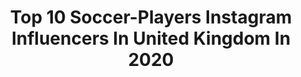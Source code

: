 ---
title: Top 10 Soccer-Players Instagram Influencers In United Kingdom In 2020
description: >-
  Find top soccer-players Instagram influencers in United Kingdom in 2020. Most popular hashtags: #soccer #football #coronavirus #mufc.
platform: Instagram
profiles:
  - username: "thibautgarciaguitar"
    fullname: >-
      Thibaut Garcia
    location: "United Kingdom"
    followers: 7652
    engagement: 801
    commentsToLikes: 0.011767
    avatar: "https://scontent-amt2-1.cdninstagram.com/v/t51.2885-19/s320x320/67582815_2512491965511041_7900727499317837824_n.jpg?_nc_ht=scontent-amt2-1.cdninstagram.com&_nc_ohc=6pmIYH2UkRAAX_aYPau&oh=214a7db1111c24b0fd6945adc0e2a72a&oe=5EB61972"
    verified: false
    hashtags: "#cosy, #solo, #friendship, #goals"
  - username: "_patrick.callahan"
    fullname: >-
      Patrick Callahan
    location: "United Kingdom"
    followers: 2855
    engagement: 2387
    commentsToLikes: 0.034613
    avatar: "https://scontent-ams4-1.cdninstagram.com/v/t51.2885-19/s320x320/92462607_676735993088508_7325228025119768576_n.jpg?_nc_ht=scontent-ams4-1.cdninstagram.com&_nc_ohc=DhxocllC4TQAX9I3vT0&oh=eee8b9510a22bb2220fa5cac0ff45de1&oe=5EBB2F82"
    verified: false
    hashtags: "#xyzbca, #iykyk, #pov, #mybodydifferent"
  - username: "worldofknowledge10"
    fullname: >-
      world of knowledge
    location: "United Kingdom"
    followers: 42278
    engagement: 205
    commentsToLikes: 0.009725
    avatar: "https://scontent-amt2-1.cdninstagram.com/v/t51.2885-19/s320x320/67307080_2182514348545077_5796893904594796544_n.jpg?_nc_ht=scontent-amt2-1.cdninstagram.com&_nc_ohc=q1UP6zJZBrEAX9mjvw4&oh=f92efa2ed9126cba607ff98271a3a653&oe=5EB319B4"
    verified: false
    hashtags: "#3dprinting, #plague, #danielpearl, #sept11"
  - username: "bernardcollignon"
    fullname: >-
      Bernard COLLIGNON
    location: "United Kingdom"
    followers: 192931
    engagement: 119
    commentsToLikes: 0.026388
    avatar: "https://scontent-lga3-1.cdninstagram.com/v/t51.2885-19/s320x320/13109107_940216632740768_489670361_a.jpg?_nc_ht=scontent-lga3-1.cdninstagram.com&_nc_ohc=xpi2y7ghsK0AX9kfwpx&oh=dfa09b470e1111c27587f213f374d92f&oe=5EB2652A"
    verified: true
    hashtags: "#zilli, #ballondor, #soccer, #look"
  - username: "bruno.fernandes18"
    fullname: >-
      
    location: "United Kingdom"
    followers: 19970
    engagement: 629
    commentsToLikes: 0.012199
    avatar: "https://scontent-bos3-1.cdninstagram.com/v/t51.2885-19/s320x320/83060282_546043642680300_3989408715378786304_n.jpg?_nc_ht=scontent-bos3-1.cdninstagram.com&_nc_ohc=g104rw5MFCkAX_yEcZK&oh=25e399a0bdad53c9594b4e0439ee055c&oe=5EA4961A"
    verified: false
    hashtags: "#bhfyp, #tbt, #ball, #skills"
  - username: "ldnmovements"
    fullname: >-
      Jamie Shawyer / LDN Movements
    location: "United Kingdom"
    followers: 107703
    engagement: 603
    commentsToLikes: 0.005537
    avatar: "https://scontent-lhr8-1.cdninstagram.com/v/t51.2885-19/s320x320/43778569_1679085955536673_6340906325005828096_n.jpg?_nc_ht=scontent-lhr8-1.cdninstagram.com&_nc_ohc=9mIkgI47r1sAX-9QsBl&oh=4400e9b386fa02d1a9fda0c2bc9587d5&oe=5EB98407"
    verified: false
    hashtags: "#bethespark, #norwichcity, #public, #portsmouth"
  - username: "goalkeepers365"
    fullname: >-
      goalkeepers365
    location: "United Kingdom"
    followers: 145547
    engagement: 351
    commentsToLikes: 0.005439
    avatar: "https://scontent-ams4-1.cdninstagram.com/v/t51.2885-19/s320x320/17932399_188575834989592_5099126263486873600_a.jpg?_nc_ht=scontent-ams4-1.cdninstagram.com&_nc_ohc=-f5Ho2HpNSsAX-nnfvH&oh=0fc0ddb30f56e89b91c7875006a2edf5&oe=5EB10BD4"
    verified: false
    hashtags: "#how, #reflex, #park, #thibaut"
  - username: "nbfootballacademy"
    fullname: >-
      NB Football Academy
    location: "United Kingdom"
    followers: 45584
    engagement: 262
    commentsToLikes: 0.043698
    avatar: "https://scontent-lhr8-1.cdninstagram.com/v/t51.2885-19/s320x320/75375738_798377443942389_1119212320640204800_n.jpg?_nc_ht=scontent-lhr8-1.cdninstagram.com&_nc_ohc=nmh65mmQXBAAX-YXOhz&oh=e998fe659c878aac6329bcc160b35262&oe=5EB8FD2F"
    verified: false
    hashtags: "#seeyoulater, #soccertraining, #soccerhomework, #workhard"
  - username: "iammsilvestre"
    fullname: >-
      Mikael Silvestre
    location: "United Kingdom"
    followers: 39008
    engagement: 262
    commentsToLikes: 0.010423
    avatar: "https://scontent-ams4-1.cdninstagram.com/v/t51.2885-19/s320x320/57674287_479767016170129_4185852298930421760_n.jpg?_nc_ht=scontent-ams4-1.cdninstagram.com&_nc_ohc=4uActvF5R94AX9RyKPg&oh=da4fd2f77ce87163c50f923c2fc57f89&oe=5EB9ABC8"
    verified: true
    hashtags: "#toogoal, #messi, #barcelona, #covid19"
---